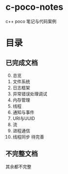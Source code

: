 # c-poco-notes
c++ poco 笔记与代码案例
# 目录
## 已完成文档
0. 总览
1. 文件系统
2. 日志框架
3. 异常错误处理调试
4. 内存管理
5. 线程
6. 通知与事件
7. URI与UUID
8. 流
9. 进程通信
10. 线程同步 待完善

## 不完整文档
其余都不完整


